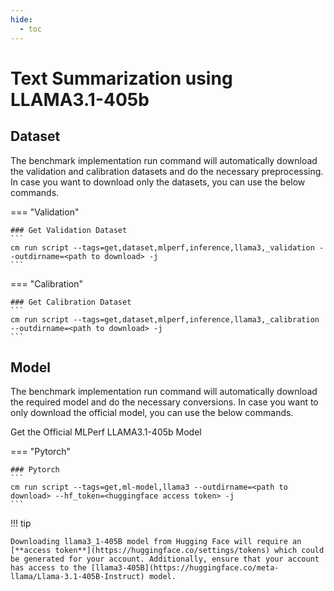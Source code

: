 ```yaml
---
hide:
  - toc
---
```


# Text Summarization using LLAMA3.1-405b

## Dataset

The benchmark implementation run command will automatically download the validation and calibration datasets and do the necessary preprocessing. In case you want to download only the datasets, you can use the below commands.

=== "Validation"

    ### Get Validation Dataset
    ```
    cm run script --tags=get,dataset,mlperf,inference,llama3,_validation --outdirname=<path to download> -j
    ```
    
=== "Calibration"

    ### Get Calibration Dataset
    ```
    cm run script --tags=get,dataset,mlperf,inference,llama3,_calibration --outdirname=<path to download> -j
    ```

## Model
The benchmark implementation run command will automatically download the required model and do the necessary conversions. In case you want to only download the official model, you can use the below commands.

Get the Official MLPerf LLAMA3.1-405b Model

=== "Pytorch"

    ### Pytorch
    ```
    cm run script --tags=get,ml-model,llama3 --outdirname=<path to download> --hf_token=<huggingface access token> -j
    ```
  
!!! tip

    Downloading llama3_1-405B model from Hugging Face will require an [**access token**](https://huggingface.co/settings/tokens) which could be generated for your account. Additionally, ensure that your account has access to the [llama3-405B](https://huggingface.co/meta-llama/Llama-3.1-405B-Instruct) model. 

